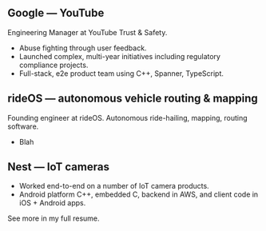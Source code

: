 ## Google &mdash; YouTube

Engineering Manager at YouTube Trust & Safety.

* Abuse fighting through user feedback.
* Launched complex, multi-year initiatives including regulatory compliance projects.
* Full-stack, e2e product team using C++, Spanner, TypeScript.

## rideOS &mdash; autonomous vehicle routing & mapping

Founding engineer at rideOS. Autonomous ride-hailing, mapping, routing software.

* Blah

## Nest &mdash; IoT cameras

* Worked end-to-end on a number of IoT camera products.
* Android platform C++, embedded C, backend in AWS, and client code in iOS + Android apps.

See more in my full resume.